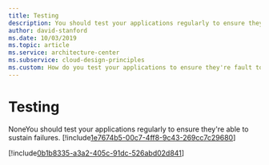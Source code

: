 ```yaml
---
title: Testing
description: You should test your applications regularly to ensure they're able to sustain failures.
author: david-stanford
ms.date: 10/03/2019
ms.topic: article
ms.service: architecture-center
ms.subservice: cloud-design-principles
ms.custom: How do you test your applications to ensure they're fault tolerant? 
---
```


# Testing

NoneYou should test your applications regularly to ensure they're able to sustain failures.<!-- Error Injection -->
[!include[1e7674b5-00c7-4ff8-9c43-269cc7c29680](./guidance/1e7674b5-00c7-4ff8-9c43-269cc7c29680.md)]

<!-- Perform Load Testing -->
[!include[0b1b8335-a3a2-405c-91dc-526abd02d841](./guidance/0b1b8335-a3a2-405c-91dc-526abd02d841.md)]

